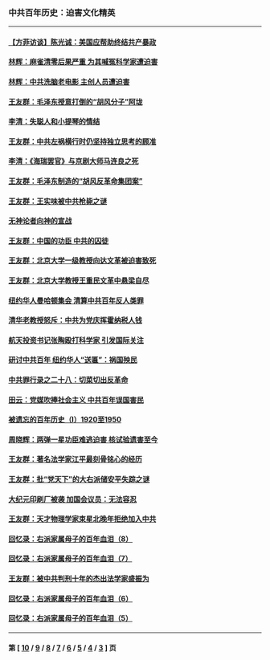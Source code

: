 ### 中共百年历史：迫害文化精英
---
#### [【方菲访谈】陈光诚：美国应帮助终结共产暴政](../../pages/nf1176111/n13759521.md?08060430) 
#### [林辉：麻雀清零后果严重 为其喊冤科学家遭迫害](../../pages/nf1176111/n13746900.md?08060430) 
#### [林辉：中共洗脑老电影 主创人员遭迫害](../../pages/nf1176111/n13699437.md?08060430) 
#### [王友群：毛泽东授意打倒的“胡风分子”阿垅](../../pages/nf1176111/n13592541.md?08060430) 
#### [李清：失聪人和小提琴的情结](../../pages/nf1176111/n13459280.md?08060430) 
#### [王友群：中共左祸横行时仍坚持独立思考的顾准](../../pages/nf1176111/n13444722.md?08060430) 
#### [李清：《海瑞罢官》与京剧大师马连良之死](../../pages/nf1176111/n13412316.md?08060430) 
#### [王友群：毛泽东制造的“胡风反革命集团案”](../../pages/nf1176111/n13324909.md?08060430) 
#### [王友群：王实味被中共枪毙之谜](../../pages/nf1176111/n13307502.md?08060430) 
#### [无神论者向神的宣战](../../pages/nf1176111/n13281535.md?08060430) 
#### [王友群：中国的功臣 中共的囚徒](../../pages/nf1176111/n13291790.md?08060430) 
#### [王友群：北京大学一级教授向达文革被迫害致死](../../pages/nf1176111/n13150966.md?08060430) 
#### [王友群：北京大学教授王重民文革中悬梁自尽](../../pages/nf1176111/n13084645.md?08060430) 
#### [纽约华人曼哈顿集会 清算中共百年反人类罪](../../pages/nf1176111/n13084157.md?08060430) 
#### [清华老教授怒斥：中共为党庆挥霍纳税人钱](../../pages/nf1176111/n13071430.md?08060430) 
#### [航天投资书记张陶殴打科学家 引发国际关注](../../pages/nf1176111/n13069132.md?08060430) 
#### [研讨中共百年 纽约华人“送匾”：祸国殃民](../../pages/nf1176111/n13057367.md?08060430) 
#### [中共罪行录之二十八：切菜切出反革命](../../pages/nf1176111/n13030600.md?08060430) 
#### [田云：党媒吹捧社会主义 中共百年误国害民](../../pages/nf1176111/n13006682.md?08060430) 
#### [被遗忘的百年历史（I）1920至1950](../../pages/nf1176111/n12986411.md?08060430) 
#### [周晓辉：两弹一星功臣难逃迫害 核试验遗害至今](../../pages/nf1176111/n12974997.md?08060430) 
#### [王友群：著名法学家江平最刻骨铭心的经历](../../pages/nf1176111/n12970787.md?08060430) 
#### [王友群：批“党天下”的大右派储安平失踪之谜](../../pages/nf1176111/n12954229.md?08060430) 
#### [大纪元印刷厂被袭 加国会议员：无法容忍](../../pages/nf1176111/n12883028.md?08060430) 
#### [王友群：天才物理学家束星北晚年拒绝加入中共](../../pages/nf1176111/n12792913.md?08060430) 
#### [回忆录：右派家属母子的百年血泪（8）](../../pages/nf1176111/n12706196.md?08060430) 
#### [回忆录：右派家属母子的百年血泪（7）](../../pages/nf1176111/n12706191.md?08060430) 
#### [王友群：被中共判刑十年的杰出法学家盛振为](../../pages/nf1176111/n12706141.md?08060430) 
#### [回忆录：右派家属母子的百年血泪（6）](../../pages/nf1176111/n12698863.md?08060430) 
#### [回忆录：右派家属母子的百年血泪（5）](../../pages/nf1176111/n12692515.md?08060430) 

---
#### 第 [ [10](./10.md?08060430) / [9](./9.md?08060430) / [8](./8.md?08060430) / [7](./7.md?08060430) / [6](./6.md?08060430) / [5](./5.md?08060430) / [4](./4.md?08060430) / [3](./3.md?08060430) ] 页
